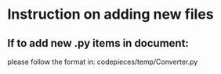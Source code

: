 # Instruction on adding new files

## If to add new .py items in document:
please follow the format in: 
 codepieces/temp/Converter.py